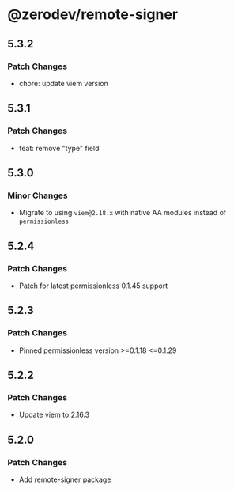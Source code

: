 # @zerodev/remote-signer

## 5.3.2

### Patch Changes

- chore: update viem version

## 5.3.1

### Patch Changes

- feat: remove "type" field

## 5.3.0

### Minor Changes

- Migrate to using `viem@2.18.x` with native AA modules instead of `permissionless`

## 5.2.4

### Patch Changes

- Patch for latest permissionless 0.1.45 support

## 5.2.3

### Patch Changes

- Pinned permissionless version >=0.1.18 <=0.1.29

## 5.2.2

### Patch Changes

- Update viem to 2.16.3

## 5.2.0

### Patch Changes

- Add remote-signer package
